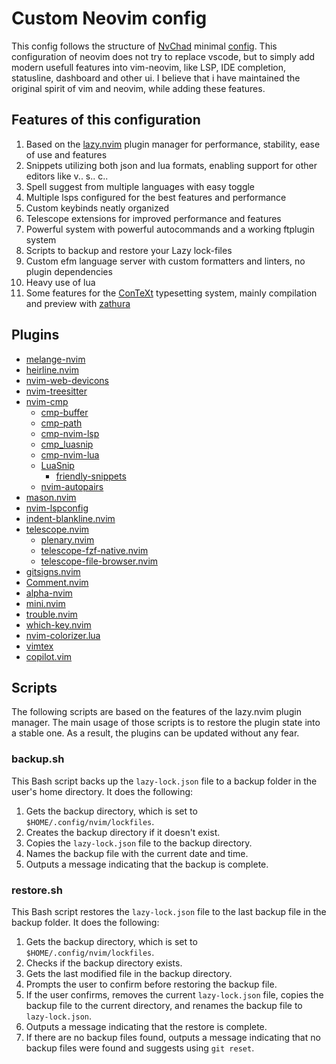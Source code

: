 # Custom Neovim config

This config follows the structure of [NvChad](https://github.com/NvChad/NvChad) minimal [config](https://github.com/NvChad/basic-config). This configuration of neovim does not try to replace vscode, but to simply add modern usefull features into vim-neovim, like LSP, IDE completion, statusline, dashboard and other ui. I believe that i have maintained the original spirit of vim and neovim, while adding these features.

## Features of this configuration

1. Based on the [lazy.nvim](https://github.com/folke/lazy.nvim) plugin manager for performance, stability, ease of use and features
2. Snippets utilizing both json and lua formats, enabling support for other editors like v.. s.. c..
3. Spell suggest from multiple languages with easy toggle
4. Multiple lsps configured for the best features and performance
5. Custom keybinds neatly organized
6. Telescope extensions for improved performance and features
7. Powerful system with powerful autocommands and a working ftplugin system
8. Scripts to backup and restore your Lazy lock-files
9. Custom efm language server with custom formatters and linters, no plugin dependencies
10. Heavy use of lua
11. Some features for the [ConTeXt](https://wiki.contextgarden.net/Comparison_between_ConTeXt_and_other_typesetting_programs) typesetting system, mainly compilation and preview with [zathura](https://pwmt.org/projects/zathura/)

## Plugins

-   [melange-nvim](https://github.com/savq/melange-nvim)
-   [heirline.nvim](https://github.com/rebelot/heirline.nvim)
-   [nvim-web-devicons](https://github.com/nvim-tree/nvim-web-devicons)
-   [nvim-treesitter](https://github.com/nvim-treesitter/nvim-treesitter)
-   [nvim-cmp](https://github.com/hrsh7th/nvim-cmp)
    -   [cmp-buffer](https://github.com/hrsh7th/cmp-buffer)
    -   [cmp-path](https://github.com/hrsh7th/cmp-path)
    -   [cmp-nvim-lsp](https://github.com/hrsh7th/cmp-nvim-lsp)
    -   [cmp_luasnip](https://github.com/saadparwaiz1/cmp_luasnip)
    -   [cmp-nvim-lua](https://github.com/hrsh7th/cmp-nvim-lua)
    -   [LuaSnip](https://github.com/L3MON4D3/LuaSnip)
        -   [friendly-snippets](https://github.com/rafamadriz/friendly-snippets)
    -   [nvim-autopairs](https://github.com/windwp/nvim-autopairs)
-   [mason.nvim](https://github.com/williamboman/mason.nvim)
-   [nvim-lspconfig](https://github.com/neovim/nvim-lspconfig)
-   [indent-blankline.nvim](https://github.com/lukas-reineke/indent-blankline.nvim)
-   [telescope.nvim](https://github.com/nvim-telescope/telescope.nvim)
    -   [plenary.nvim](https://github.com/nvim-lua/plenary.nvim)
    -   [telescope-fzf-native.nvim](https://github.com/nvim-telescope/telescope-fzf-native.nvim)
    -   [telescope-file-browser.nvim](https://github.com/nvim-telescope/telescope-file-browser.nvim)
-   [gitsigns.nvim](https://github.com/lewis6991/gitsigns.nvim)
-   [Comment.nvim](https://github.com/numToStr/Comment.nvim)
-   [alpha-nvim](https://github.com/goolord/alpha-nvim)
-   [mini.nvim](https://github.com/echasnovski/mini.nvim)
-   [trouble.nvim](https://github.com/folke/trouble.nvim)
-   [which-key.nvim](https://github.com/folke/which-key.nvim)
-   [nvim-colorizer.lua](https://github.com/NvChad/nvim-colorizer.lua)
-   [vimtex](https://github.com/lervag/vimtex)
-   [copilot.vim](https://github.com/github/copilot.vim)

## Scripts

The following scripts are based on the features of the lazy.nvim plugin manager. The main usage of those scripts is to restore the plugin state into a stable one. As a result, the plugins can be updated without any fear.

### backup.sh

This Bash script backs up the `lazy-lock.json` file to a backup folder in the user's home directory. It does the following:

1. Gets the backup directory, which is set to `$HOME/.config/nvim/lockfiles`.
2. Creates the backup directory if it doesn't exist.
3. Copies the `lazy-lock.json` file to the backup directory.
4. Names the backup file with the current date and time.
5. Outputs a message indicating that the backup is complete.

### restore.sh

This Bash script restores the `lazy-lock.json` file to the last backup file in the backup folder. It does the following:

1. Gets the backup directory, which is set to `$HOME/.config/nvim/lockfiles`.
2. Checks if the backup directory exists.
3. Gets the last modified file in the backup directory.
4. Prompts the user to confirm before restoring the backup file.
5. If the user confirms, removes the current `lazy-lock.json` file, copies the backup file to the current directory, and renames the backup file to `lazy-lock.json`.
6. Outputs a message indicating that the restore is complete.
7. If there are no backup files found, outputs a message indicating that no backup files were found and suggests using `git reset`.
